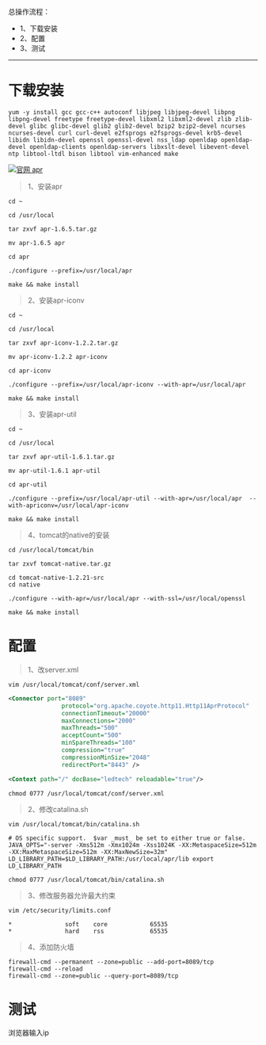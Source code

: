 总操作流程：
- 1、下载安装
- 2、配置
- 3、测试

***

# 下载安装

```shell
yum -y install gcc gcc-c++ autoconf libjpeg libjpeg-devel libpng libpng-devel freetype freetype-devel libxml2 libxml2-devel zlib zlib-devel glibc glibc-devel glib2 glib2-devel bzip2 bzip2-devel ncurses ncurses-devel curl curl-devel e2fsprogs e2fsprogs-devel krb5-devel libidn libidn-devel openssl openssl-devel nss_ldap openldap openldap-devel openldap-clients openldap-servers libxslt-devel libevent-devel ntp libtool-ltdl bison libtool vim-enhanced make
```

[![](https://img.shields.io/badge/官网-apr-green.svg "官网 apr")](http://apache.spd.co.il/apr/https://pan.baidu.com/s/1DY1I_ivM9HpQgyZ0YyErog)

 
> 1、安装apr

```
cd ~

cd /usr/local

tar zxvf apr-1.6.5.tar.gz

mv apr-1.6.5 apr

cd apr

./configure --prefix=/usr/local/apr

make && make install

```

> 2、安装apr-iconv

```
cd ~

cd /usr/local

tar zxvf apr-iconv-1.2.2.tar.gz

mv apr-iconv-1.2.2 apr-iconv

cd apr-iconv

./configure --prefix=/usr/local/apr-iconv --with-apr=/usr/local/apr

make && make install
```

> 3、安装apr-util

```
cd ~

cd /usr/local

tar zxvf apr-util-1.6.1.tar.gz

mv apr-util-1.6.1 apr-util

cd apr-util

./configure --prefix=/usr/local/apr-util --with-apr=/usr/local/apr  --with-apriconv=/usr/local/apr-iconv

make && make install
```

> 4、tomcat的native的安装

```
cd /usr/local/tomcat/bin

tar zxvf tomcat-native.tar.gz

cd tomcat-native-1.2.21-src
cd native

./configure --with-apr=/usr/local/apr --with-ssl=/usr/local/openssl

make && make install

```

# 配置

> 1、改server.xml

```
vim /usr/local/tomcat/conf/server.xml
```

```xml
<Connector port="8089"
               protocol="org.apache.coyote.http11.Http11AprProtocol"
               connectionTimeout="20000"
               maxConnections="2000"
               maxThreads="500"
               acceptCount="500"
               minSpareThreads="100"
               compression="true"
               compressionMinSize="2048"
               redirectPort="8443" />
```

```xml
<Context path="/" docBase="ledtech" reloadable="true"/>
```

```
chmod 0777 /usr/local/tomcat/conf/server.xml
```

> 2、修改catalina.sh

```shell
vim /usr/local/tomcat/bin/catalina.sh
```

```shell
# OS specific support.  $var _must_ be set to either true or false.
JAVA_OPTS="-server -Xms512m -Xmx1024m -Xss1024K -XX:MetaspaceSize=512m -XX:MaxMetaspaceSize=512m -XX:MaxNewSize=32m"
LD_LIBRARY_PATH=$LD_LIBRARY_PATH:/usr/local/apr/lib export LD_LIBRARY_PATH
```

```
chmod 0777 /usr/local/tomcat/bin/catalina.sh
```

>3、修改服务器允许最大约束

```
vim /etc/security/limits.conf
```

```
*               soft    core            65535
*               hard    rss             65535
```

> 4、添加防火墙

```
firewall-cmd --permanent --zone=public --add-port=8089/tcp
firewall-cmd --reload
firewall-cmd --zone=public --query-port=8089/tcp
```

# 测试

浏览器输入ip


